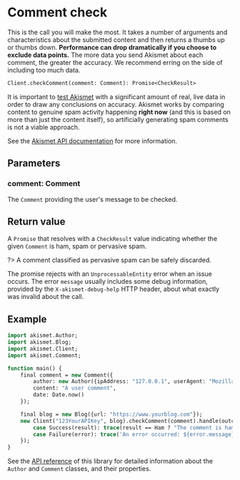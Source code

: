 # Comment check
This is the call you will make the most. It takes a number of arguments and characteristics about the submitted content
and then returns a thumbs up or thumbs down. **Performance can drop dramatically if you choose to exclude data points.**
The more data you send Akismet about each comment, the greater the accuracy. We recommend erring on the side of including too much data.

```haxe
Client.checkComment(comment: Comment): Promise<CheckResult>
```

It is important to [test Akismet](testing.md) with a significant amount of real, live data in order to draw any conclusions on accuracy.
Akismet works by comparing content to genuine spam activity happening **right now** (and this is based on more than just the content itself),
so artificially generating spam comments is not a viable approach.

See the [Akismet API documentation](https://akismet.com/development/api/#comment-check) for more information.

## Parameters

### **comment**: Comment
The `Comment` providing the user's message to be checked.

## Return value
A `Promise` that resolves with a `CheckResult` value indicating whether the given `Comment` is ham, spam or pervasive spam.

?> A comment classified as pervasive spam can be safely discarded.

The promise rejects with an `UnprocessableEntity` error when an issue occurs.
The error `message` usually includes some debug information, provided by the `X-akismet-debug-help` HTTP header,
about what exactly was invalid about the call.

## Example

```haxe
import akismet.Author;
import akismet.Blog;
import akismet.Client;
import akismet.Comment;

function main() {
	final comment = new Comment({
		author: new Author({ipAddress: "127.0.0.1", userAgent: "Mozilla/5.0"}),
		content: "A user comment",
		date: Date.now()
	});

	final blog = new Blog({url: "https://www.yourblog.com"});
	new Client("123YourAPIKey", blog).checkComment(comment).handle(outcome -> switch outcome {
		case Success(result): trace(result == Ham ? "The comment is ham." : "The comment is spam.");
		case Failure(error): trace('An error occurred: ${error.message}');
	});
}
```

See the [API reference](https://cedx.github.io/akismet.hx/api) of this library for detailed information about the `Author` and `Comment` classes, and their properties.

